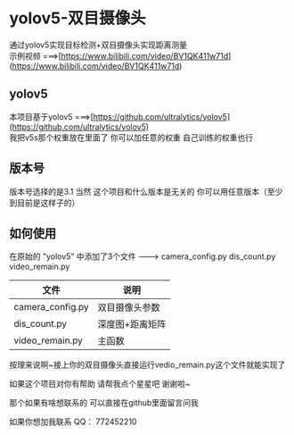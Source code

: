 # yolov5-双目摄像头
通过yolov5实现目标检测+双目摄像头实现距离测量<br>
示例视频 ===>[https://www.bilibili.com/video/BV1QK411w71d] (https://www.bilibili.com/video/BV1QK411w71d)<br>

## yolov5
本项目基于yolov5 ===>[https://github.com/ultralytics/yolov5](https://github.com/ultralytics/yolov5)<br>
我把v5s那个权重放在里面了 你可以加任意的权重 自己训练的权重也行

## 版本号
版本号选择的是3.1  当然  这个项目和什么版本是无关的 你可以用任意版本（至少到目前是这样子的）

## 如何使用
在原始的 "yolov5" 中添加了3个文件 --->
camera_config.py
dis_count.py
video_remain.py

|文件|说明|
|----|----|
|camera_config.py|双目摄像头参数|
|dis_count.py|深度图+距离矩阵|
|video_remain.py|主函数|

按理来说啊~接上你的双目摄像头直接运行vedio_remain.py这个文件就能实现了

如果这个项目对你有帮助 请帮我点个星星吧  谢谢啦~

那个如果有啥想联系的 可以直接在github里面留言问我

如果你想加我联系 QQ： 772452210
